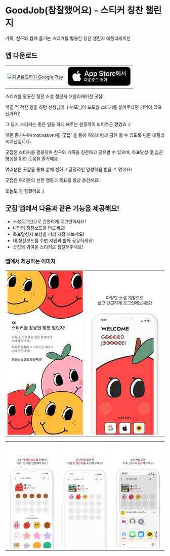 # GoodJob(참잘했어요) - 스티커 칭찬 챌린지

가족, 친구와 함께 즐기는 스티커를 활용한 칭찬 챌린지 애플리케이션

## 앱 다운로드

|                                                                                                                                                                                                                                                                                                                     |                                                                                                                                                                                                                                                                                                                                        |
| :-----------------------------------------------------------------------------------------------------------------------------------------------------------------------------------------------------------------------------------------------------------------------------------------------------------------: | :------------------------------------------------------------------------------------------------------------------------------------------------------------------------------------------------------------------------------------------------------------------------------------------------------------------------------------: |
| <a href='https://play.google.com/store/apps/details?id=io.cocho.goodjob.goodjobapp&pcampaignid=pcampaignidMKT-Other-global-all-co-prtnr-py-PartBadge-Mar2515-1'><img alt='다운로드하기 Google Play' width="200" src='https://play.google.com/intl/en_us/badges/static/images/badges/ko_badge_web_generic.png'/></a> | <a href='https://apps.apple.com/kr/app/goodjob-%EC%B0%B8%EC%9E%98%ED%96%88%EC%96%B4%EC%9A%94-%EC%8A%A4%ED%8B%B0%EC%BB%A4-%EC%B9%AD%EC%B0%AC-%EC%B1%8C%EB%A6%B0%EC%A7%80/id6446052088'><img alt='다운로드하기 App Store' width="200" src='https://github.com/cochoio/goodjob-introduction/raw/main/images/app_store_download.svg'/></a> |

스티커를 활용한 칭찬 소셜 챌린지 애플리케이션 굿잡!

어릴 적 착한 일을 하면 선생님이나 부모님이 포도알 스티커를 붙여주셨던 기억이 있으신가요?

그 당시 스티커는 좋은 일을 하게 해주는 원동력이 되어주곤 했었죠 :)

이런 동기부여(motivation)를 ‘굿잡’ 을 통해 여러사람과 공유 할 수 있도록 만든 애플리케이션입니다.

굿잡은 스티커를 활용하여 친구와 가족을 칭찬하고 공유할 수 있으며, 목표달성 및 습관형성을 위한 도움을 줄거예요.

여러분은 굿잡을 통해 삶에 선하고 긍정적인 영향력을 받을 수 있어요!

굿잡은 여러분의 선한 행동과 목표를 항상 응원해요!

오늘도 참 잘했어요 :)

## 굿잡 앱에서 다음과 같은 기능을 제공해요!

- 소셜로그인으로 간편하게 로그인하세요!
- 나만의 칭찬보드를 만드세요!
- 목표달성시 보상을 미리 지정 해보세요!
- 내 칭찬보드를 주변 지인과 함께 공유하세요!
- 굿잡의 귀여운 스티커로 칭찬해주세요!

### 앱에서 제공하는 이미지

|                                                                                   |                                                                                   |
| :-------------------------------------------------------------------------------: | :-------------------------------------------------------------------------------: |
| ![](https://github.com/cochoio/goodjob-introduction/raw/main/images/image_15.png) | ![](https://github.com/cochoio/goodjob-introduction/raw/main/images/image_16.png) |

|                                                                                   |                                                                                   |                                                                                   |
| :-------------------------------------------------------------------------------: | :-------------------------------------------------------------------------------: | :-------------------------------------------------------------------------------: |
| ![](https://github.com/cochoio/goodjob-introduction/raw/main/images/image_17.png) | ![](https://github.com/cochoio/goodjob-introduction/raw/main/images/image_18.png) | ![](https://github.com/cochoio/goodjob-introduction/raw/main/images/image_19.png) |
